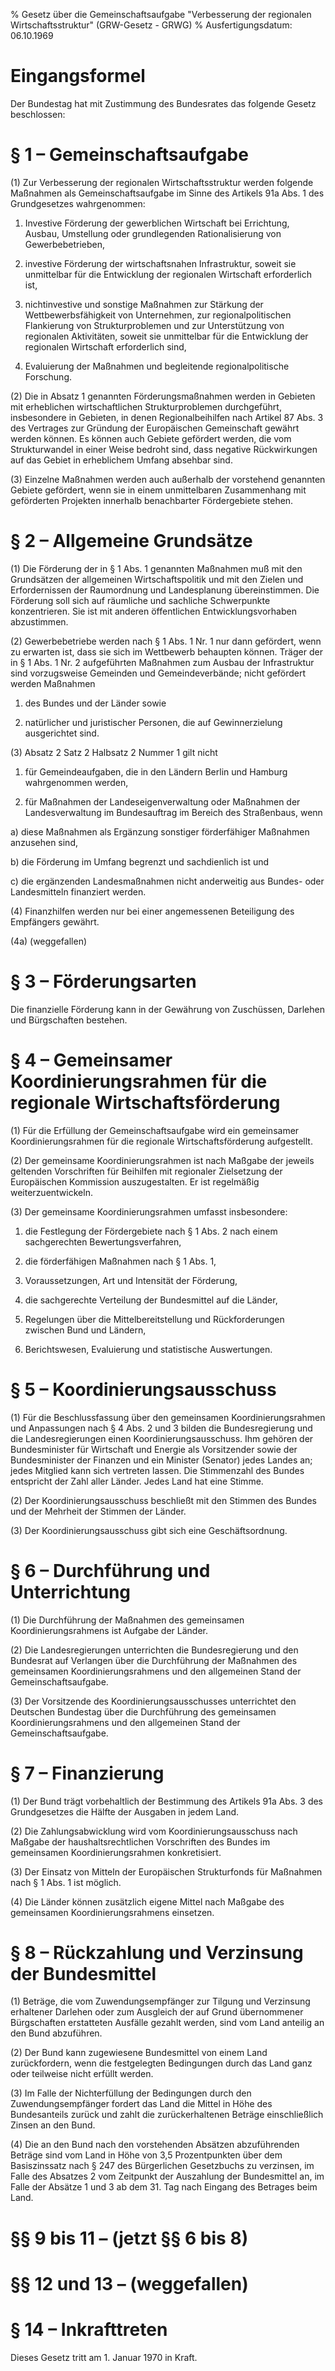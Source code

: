 % Gesetz über die Gemeinschaftsaufgabe "Verbesserung der regionalen Wirtschaftsstruktur"  (GRW-Gesetz - GRWG)
% Ausfertigungsdatum: 06.10.1969
 
# Eingangsformel

Der Bundestag hat mit Zustimmung des Bundesrates das folgende Gesetz beschlossen:

# § 1 – Gemeinschaftsaufgabe

(1) Zur Verbesserung der regionalen Wirtschaftsstruktur werden folgende Maßnahmen als Gemeinschaftsaufgabe im Sinne des Artikels 91a Abs. 1 des Grundgesetzes wahrgenommen:

1. Investive Förderung der gewerblichen Wirtschaft bei Errichtung, Ausbau, Umstellung oder grundlegenden Rationalisierung von Gewerbebetrieben,

2. investive Förderung der wirtschaftsnahen Infrastruktur, soweit sie unmittelbar für die Entwicklung der regionalen Wirtschaft erforderlich ist,

3. nichtinvestive und sonstige Maßnahmen zur Stärkung der Wettbewerbsfähigkeit von Unternehmen, zur regionalpolitischen Flankierung von Strukturproblemen und zur Unterstützung von regionalen Aktivitäten, soweit sie unmittelbar für die Entwicklung der regionalen Wirtschaft erforderlich sind,

4. Evaluierung der Maßnahmen und begleitende regionalpolitische Forschung.

(2) Die in Absatz 1 genannten Förderungsmaßnahmen werden in Gebieten mit erheblichen wirtschaftlichen Strukturproblemen durchgeführt, insbesondere in Gebieten, in denen Regionalbeihilfen nach Artikel 87 Abs. 3 des Vertrages zur Gründung der Europäischen Gemeinschaft gewährt werden können. Es können auch Gebiete gefördert werden, die vom Strukturwandel in einer Weise bedroht sind, dass negative Rückwirkungen auf das Gebiet in erheblichem Umfang absehbar sind.

(3) Einzelne Maßnahmen werden auch außerhalb der vorstehend genannten Gebiete gefördert, wenn sie in einem unmittelbaren Zusammenhang mit geförderten Projekten innerhalb benachbarter Fördergebiete stehen.

# § 2 – Allgemeine Grundsätze

(1) Die Förderung der in § 1 Abs. 1 genannten Maßnahmen muß mit den Grundsätzen der allgemeinen Wirtschaftspolitik und mit den Zielen und Erfordernissen der Raumordnung und Landesplanung übereinstimmen. Die Förderung soll sich auf räumliche und sachliche Schwerpunkte konzentrieren. Sie ist mit anderen öffentlichen Entwicklungsvorhaben abzustimmen.

(2) Gewerbebetriebe werden nach § 1 Abs. 1 Nr. 1 nur dann gefördert, wenn zu erwarten ist, dass sie sich im Wettbewerb behaupten können. Träger der in § 1 Abs. 1 Nr. 2 aufgeführten Maßnahmen zum Ausbau der Infrastruktur sind vorzugsweise Gemeinden und Gemeindeverbände; nicht gefördert werden Maßnahmen

1. des Bundes und der Länder sowie

2. natürlicher und juristischer Personen, die auf Gewinnerzielung ausgerichtet sind.

(3) Absatz 2 Satz 2 Halbsatz 2 Nummer 1 gilt nicht

1. für Gemeindeaufgaben, die in den Ländern Berlin und Hamburg wahrgenommen werden,

2. für Maßnahmen der Landeseigenverwaltung oder Maßnahmen der Landesverwaltung im Bundesauftrag im Bereich des Straßenbaus, wenn

a) diese Maßnahmen als Ergänzung sonstiger förderfähiger Maßnahmen anzusehen sind,

b) die Förderung im Umfang begrenzt und sachdienlich ist und

c) die ergänzenden Landesmaßnahmen nicht anderweitig aus Bundes- oder Landesmitteln finanziert werden.

(4) Finanzhilfen werden nur bei einer angemessenen Beteiligung des Empfängers gewährt.

(4a) (weggefallen)

# § 3 – Förderungsarten

Die finanzielle Förderung kann in der Gewährung von Zuschüssen, Darlehen und Bürgschaften bestehen.

# § 4 – Gemeinsamer Koordinierungsrahmen für die regionale Wirtschaftsförderung

(1) Für die Erfüllung der Gemeinschaftsaufgabe wird ein gemeinsamer Koordinierungsrahmen für die regionale Wirtschaftsförderung aufgestellt.

(2) Der gemeinsame Koordinierungsrahmen ist nach Maßgabe der jeweils geltenden Vorschriften für Beihilfen mit regionaler Zielsetzung der Europäischen Kommission auszugestalten. Er ist regelmäßig weiterzuentwickeln.

(3) Der gemeinsame Koordinierungsrahmen umfasst insbesondere:

1. die Festlegung der Fördergebiete nach § 1 Abs. 2 nach einem sachgerechten Bewertungsverfahren,

2. die förderfähigen Maßnahmen nach § 1 Abs. 1,

3. Voraussetzungen, Art und Intensität der Förderung,

4. die sachgerechte Verteilung der Bundesmittel auf die Länder,

5. Regelungen über die Mittelbereitstellung und Rückforderungen zwischen Bund und Ländern,

6. Berichtswesen, Evaluierung und statistische Auswertungen.

# § 5 – Koordinierungsausschuss

(1) Für die Beschlussfassung über den gemeinsamen Koordinierungsrahmen und Anpassungen nach § 4 Abs. 2 und 3 bilden die Bundesregierung und die Landesregierungen einen Koordinierungsausschuss. Ihm gehören der Bundesminister für Wirtschaft und Energie als Vorsitzender sowie der Bundesminister der Finanzen und ein Minister (Senator) jedes Landes an; jedes Mitglied kann sich vertreten lassen. Die Stimmenzahl des Bundes entspricht der Zahl aller Länder. Jedes Land hat eine Stimme.

(2) Der Koordinierungsausschuss beschließt mit den Stimmen des Bundes und der Mehrheit der Stimmen der Länder.

(3) Der Koordinierungsausschuss gibt sich eine Geschäftsordnung.

# § 6 – Durchführung und Unterrichtung

(1) Die Durchführung der Maßnahmen des gemeinsamen Koordinierungsrahmens ist Aufgabe der Länder.

(2) Die Landesregierungen unterrichten die Bundesregierung und den Bundesrat auf Verlangen über die Durchführung der Maßnahmen des gemeinsamen Koordinierungsrahmens und den allgemeinen Stand der Gemeinschaftsaufgabe.

(3) Der Vorsitzende des Koordinierungsausschusses unterrichtet den Deutschen Bundestag über die Durchführung des gemeinsamen Koordinierungsrahmens und den allgemeinen Stand der Gemeinschaftsaufgabe.

# § 7 – Finanzierung

(1) Der Bund trägt vorbehaltlich der Bestimmung des Artikels 91a Abs. 3 des Grundgesetzes die Hälfte der Ausgaben in jedem Land.

(2) Die Zahlungsabwicklung wird vom Koordinierungsausschuss nach Maßgabe der haushaltsrechtlichen Vorschriften des Bundes im gemeinsamen Koordinierungsrahmen konkretisiert.

(3) Der Einsatz von Mitteln der Europäischen Strukturfonds für Maßnahmen nach § 1 Abs. 1 ist möglich.

(4) Die Länder können zusätzlich eigene Mittel nach Maßgabe des gemeinsamen Koordinierungsrahmens einsetzen.

# § 8 – Rückzahlung und Verzinsung der Bundesmittel

(1) Beträge, die vom Zuwendungsempfänger zur Tilgung und Verzinsung erhaltener Darlehen oder zum Ausgleich der auf Grund übernommener Bürgschaften erstatteten Ausfälle gezahlt werden, sind vom Land anteilig an den Bund abzuführen.

(2) Der Bund kann zugewiesene Bundesmittel von einem Land zurückfordern, wenn die festgelegten Bedingungen durch das Land ganz oder teilweise nicht erfüllt werden.

(3) Im Falle der Nichterfüllung der Bedingungen durch den Zuwendungsempfänger fordert das Land die Mittel in Höhe des Bundesanteils zurück und zahlt die zurückerhaltenen Beträge einschließlich Zinsen an den Bund.

(4) Die an den Bund nach den vorstehenden Absätzen abzuführenden Beträge sind vom Land in Höhe von 3,5 Prozentpunkten über dem Basiszinssatz nach § 247 des Bürgerlichen Gesetzbuchs zu verzinsen, im Falle des Absatzes 2 vom Zeitpunkt der Auszahlung der Bundesmittel an, im Falle der Absätze 1 und 3 ab dem 31. Tag nach Eingang des Betrages beim Land.

# §§ 9 bis 11 – (jetzt §§ 6 bis 8)

# §§ 12 und 13 – (weggefallen)

# § 14 – Inkrafttreten

Dieses Gesetz tritt am 1. Januar 1970 in Kraft.
